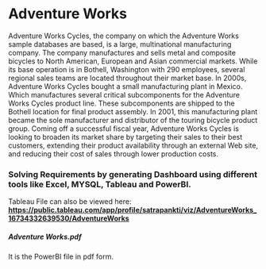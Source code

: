 # Adventure Works
Adventure Works Cycles, the company on which the Adventure Works sample databases are based, is a large, multinational manufacturing company. The company manufactures and sells metal and composite bicycles to North American, European and Asian commercial markets. While its base operation is in Bothell, Washington with 290 employees, several regional sales teams are located throughout their market base.
In 2000s, Adventure Works Cycles bought a small manufacturing plant in Mexico. Which manufactures several critical subcomponents for the Adventure Works Cycles product line. These subcomponents are shipped to the Bothell location for final product assembly. In 2001, this manufacturing plant became the sole manufacturer and distributor of the touring bicycle product group.
Coming off a successful fiscal year, Adventure Works Cycles is looking to broaden its market share by targeting their sales to their best customers, extending their product availability through an external Web site, and reducing their cost of sales through lower production costs.

### Solving Requirements by generating Dashboard using different tools like Excel, MYSQL, Tableau and PowerBI.

Tableau File can also be viewed here: **https://public.tableau.com/app/profile/satrapankti/viz/AdventureWorks_16734332639530/AdventureWorks**

##### Adventure Works.pdf
It is the PowerBI file in pdf form.
